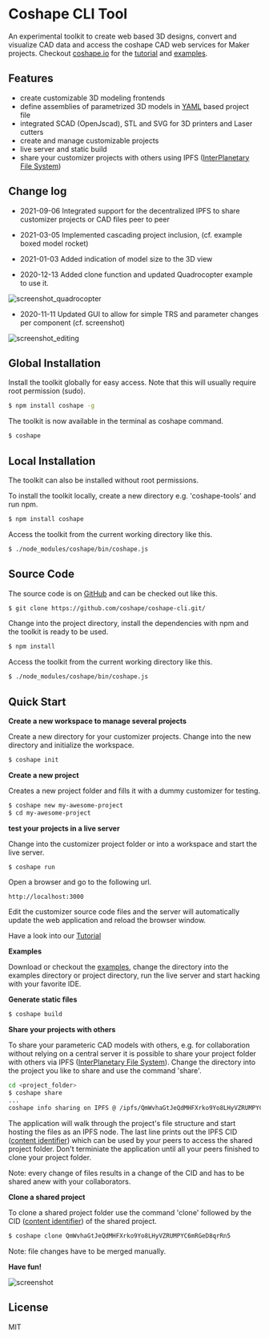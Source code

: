 # Coshape CLI Tool

An experimental toolkit to create web based 3D designs, convert and visualize CAD data and access the coshape CAD web services for Maker projects.
Checkout [coshape.io](https://coshape.io) for the [tutorial](https://coshape.io/documentation/main_file/) and [examples](https://coshape.io/coshape_cli/).

## Features
- create customizable 3D modeling frontends
- define assemblies of parametrized 3D models in [YAML](http://yaml.org/) based project file
- integrated SCAD (OpenJscad), STL and SVG for 3D printers and Laser cutters
- create and manage customizable projects
- live server and static build
- share your customizer projects with others using IPFS ([InterPlanetary File System](https://ipfs.io/))

## Change log

- 2021-09-06 Integrated support for the decentralized IPFS to share customizer projects or CAD files peer to peer

- 2021-03-05 Implemented cascading project inclusion, (cf. example boxed model rocket)

- 2021-01-03 Added indication of model size to the 3D view

- 2020-12-13 Added clone function and updated Quadrocopter example to use it.

![screenshot_quadrocopter]( doc/screenshot_quadrocopter.png?raw=true )

- 2020-11-11 Updated GUI to allow for simple TRS and parameter changes per component (cf. screenshot)

![screenshot_editing]( doc/screenshot_table_edit.png?raw=true )


## Global Installation

Install the toolkit globally for easy access. Note that this will usually require root permission (sudo).

``` bash
$ npm install coshape -g
```

The toolkit is now available in the terminal as coshape command.
``` bash
$ coshape
```

## Local Installation

The toolkit can also be installed without root permissions.

To install the toolkit locally, create a new directory e.g. 'coshape-tools' and run npm.

``` bash
$ npm install coshape
```

Access the toolkit from the current working directory like this.
``` bash
$ ./node_modules/coshape/bin/coshape.js
```

## Source Code

The source code is on [GitHub](https://github.com/coshape/coshape-cli) and can be checked out like this.

``` bash
$ git clone https://github.com/coshape/coshape-cli.git/
```

Change into the project directory, install the dependencies with npm and the toolkit is ready to be used.

``` bash
$ npm install
```

Access the toolkit from the current working directory like this.
``` bash
$ ./node_modules/coshape/bin/coshape.js
```

## Quick Start

**Create a new workspace to manage several projects**

Create a new directory for your customizer projects. Change into the new directory and initialize the workspace.

``` bash
$ coshape init
```

**Create a new project**

Creates a new project folder and fills it with a dummy customizer for testing.

``` bash
$ coshape new my-awesome-project
$ cd my-awesome-project
```


**test your projects in a live server**

Change into the customizer project folder or into a workspace and start the live server.

``` bash
$ coshape run
```

Open a browser and go to the following url.
```
http://localhost:3000
```

Edit the customizer source code files and the server will automatically update the web application and reload the browser window.

Have a look into our [Tutorial](https://coshape.io/documentation/main_file/)

**Examples**

Download or checkout the [examples](https://github.com/coshape/coshape-cli/tree/master/examples), change the directory into the examples directory or
project directory, run the live server and start hacking with your favorite IDE.

**Generate static files**

``` bash
$ coshape build
```

**Share your projects with others**

To share your parameteric CAD models with others, e.g. for collaboration without
relying on a central server it is possible to share your project folder with others via IPFS
([InterPlanetary File System](https://ipfs.io/)).
Change the directory into the project you like to share and use the command 'share'.

```bash
cd <project_folder>
$ coshape share
...
coshape info sharing on IPFS @ /ipfs/QmWvhaGtJeQdMHFXrko9Yo8LHyVZRUMPYC6mRGeD8qrRn5
```

The application will walk through the project's file structure and start hosting the files as
an IPFS  node.
The last line prints out the IPFS CID ([content identifier](https://proto.school/anatomy-of-a-cid/01)) which can be used
by your peers to access the shared project folder. Don't terminiate the application until all your peers finished to clone
your project folder.

Note: every change of files results in a change of the CID and has to be shared anew with your collaborators.


**Clone a shared project**

To clone a shared project folder use the command 'clone' followed by the CID ([content identifier](https://proto.school/anatomy-of-a-cid/01)) of the shared project.

```bash
$ coshape clone QmWvhaGtJeQdMHFXrko9Yo8LHyVZRUMPYC6mRGeD8qrRn5
```

Note: file changes have to be merged manually.

**Have fun!**

![screenshot]( doc/screenshot_table.png?raw=true )


## License

MIT

